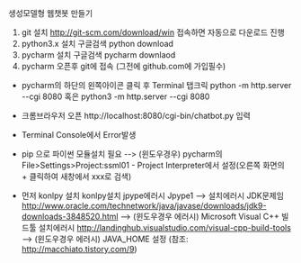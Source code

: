 생성모델형 웹챗봇 만들기

1. git 설치
    http://git-scm.com/download/win 접속하면 자동으로 다운로드 진행
2. python3.x 설치
    구글검색 python download
3. pycharm 설치
    구글검색 pycharm downlaod
4. pycharm 오픈후 git에 접속 (그전에 github.com에 가입필수)


- pycharm의 하단의 왼쪽아이콘 클릭 후 Terminal 탭크릭
    python -m http.server --cgi 8080
    혹은 python3 -m http.server --cgi 8080

- 크롬브라우저 오픈
    http://localhost:8080/cgi-bin/chatbot.py 입력

- Terminal Console에서 Error발생

- pip 으로 파이썬 모듈설치 필요
    --> (윈도우경우) pycharm의 File>Settings>Project:ssml01 - Project Interpreter에서 설정(오른쪽 화면의 + 클릭하여 새창에서 xxx로 검색)

- 먼저  konlpy 설치
    konlpy설치 jpype에러시 Jpype1 
    --> 설치에러시 JDK문제임 http://www.oracle.com/technetwork/java/javase/downloads/jdk9-downloads-3848520.html 
    --> (윈도우경우 에러시) Microsoft Visual C++ 빌드툴 설치에러시 http://landinghub.visualstudio.com/visual-cpp-build-tools
    --> (윈도우경우 에러시) JAVA_HOME 설정 (참조: http://macchiato.tistory.com/9)


